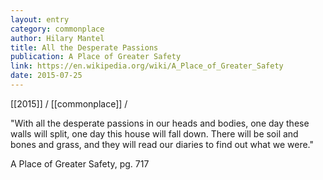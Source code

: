 ```yaml
---
layout: entry
category: commonplace
author: Hilary Mantel
title: All the Desperate Passions
publication: A Place of Greater Safety
link: https://en.wikipedia.org/wiki/A_Place_of_Greater_Safety
date: 2015-07-25
---
```


[[2015]] / [[commonplace]] / 

"With all the desperate passions in our heads and bodies, one day these walls will split, one day this house will fall down. There will be soil and bones and grass, and they will read our diaries to find out what we were."

A Place of Greater Safety, pg. 717
